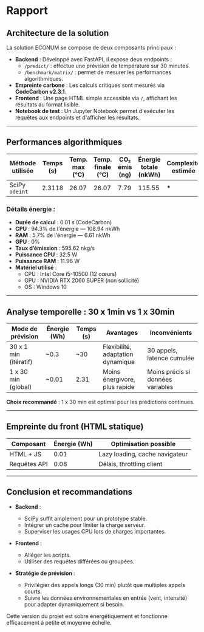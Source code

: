 # Rapport

## Architecture de la solution

La solution ECONUM se compose de deux composants principaux :

- **Backend** : Développé avec FastAPI, il expose deux endpoints :
  - `/predict/` : effectue une prévision de température sur 30 minutes.
  - `/benchmark/matrix/` : permet de mesurer les performances algorithmiques.
- **Empreinte carbone** : Les calculs critiques sont mesurés via **CodeCarbon v2.3.1**.
- **Frontend** : Une page HTML simple accessible via `/`, affichant les résultats au format lisible.
- **Notebook de test** : Un Jupyter Notebook permet d'exécuter les requêtes aux endpoints et d'afficher les résultats.

---

## Performances algorithmiques

| Méthode utilisée | Temps (s) | Temp. max (°C) | Temp. finale (°C) | CO₂ émis (ng) | Énergie totale (nkWh) | Complexité estimée |
| ---------------- | --------- | -------------- | ----------------- | ------------- | --------------------- | ------------------ |
| SciPy `odeint`   | 2.3118    | 26.07          | 26.07             | 7.79          | 115.55                | **\***             |

### Détails énergie :

- **Durée de calcul** : 0.01 s (CodeCarbon)
- **CPU** : 94.3% de l'énergie — 108.94 nkWh
- **RAM** : 5.7% de l'énergie — 6.61 nkWh
- **GPU** : 0%
- **Taux d’émission** : 595.62 nkg/s
- **Puissance CPU** : 32.5 W
- **Puissance RAM** : 11.96 W
- **Matériel utilisé** :
  - CPU : Intel Core i5-10500 (12 cœurs)
  - GPU : NVIDIA RTX 2060 SUPER (non sollicité)
  - OS : Windows 10

---

## Analyse temporelle : 30 x 1min vs 1 x 30min

| Mode de prévision     | Énergie (Wh) | Temps (s) | Avantages                         | Inconvénients                     |
| --------------------- | ------------ | --------- | --------------------------------- | --------------------------------- |
| 30 x 1 min (itératif) | ~0.3         | ~30       | Flexibilité, adaptation dynamique | 30 appels, latence cumulée        |
| 1 x 30 min (global)   | ~0.01        | 2.31      | Moins énergivore, plus rapide     | Moins précis si données variables |

**Choix recommandé** : 1 x 30 min est optimal pour les prédictions continues.

---


## Empreinte du front (HTML statique)

| Composant    | Énergie (Wh) | Optimisation possible          |
| ------------ | ------------ | ------------------------------ |
| HTML + JS    | 0.01         | Lazy loading, cache navigateur |
| Requêtes API | 0.08         | Délais, throttling client      |

---

## Conclusion et recommandations

- **Backend** :
  - SciPy suffit amplement pour un prototype stable.
  - Intégrer un cache pour limiter la charge serveur.
  - Superviser les usages CPU lors de charges importantes.
  
- **Frontend** :
  - Alléger les scripts.
  - Utiliser des requêtes différées ou groupées.

- **Stratégie de prévision** :
  - Privilégier des appels longs (30 min) plutôt que multiples appels courts.
  - Suivre les données environnementales en entrée (vent, intensité) pour adapter dynamiquement si besoin.

Cette version du projet est sobre énergétiquement et fonctionne efficacement à petite et moyenne échelle.
